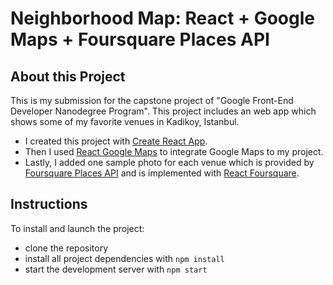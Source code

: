 # Neighborhood Map: React + Google Maps + Foursquare Places API

## About this Project

This is my submission for the capstone project of "Google Front-End Developer Nanodegree Program". This project includes an web app which shows some of my favorite venues in Kadikoy, Istanbul.

* I created this project with [Create React App](https://github.com/facebookincubator/create-react-app).
* Then I used [React Google Maps](https://github.com/tomchentw/react-google-maps) to integrate Google Maps to my project.
* Lastly, I added one sample photo for each venue which is provided by [Foursquare Places API](https://developer.foursquare.com/places-api) and is implemented with [React Foursquare](https://github.com/foursquare/react-foursquare).

## Instructions

To install and launch the project:

* clone the repository
* install all project dependencies with `npm install`
* start the development server with `npm start`
